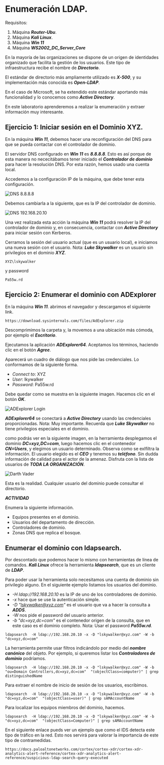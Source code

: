# Enumeración LDAP.

Requisitos:
1. Máquina ***Router-Ubu***.
2. Máquina ***Kali Linux***.
3. Máquina ***Win 11***
4. Máquina ***WS2002_DC_Server_Core***


En la mayoría de las organizaciones se dispone de un origen de identidades organizado que facilita la gestión de los usuarios. Este tipo de infraestructura recibe el nombre de ***Directorio***.

El estándar de directorio más ampliamente utilizado es ***X-500***, y su implementación más conocida es ***Open-LDAP***.

En el caso de Microsoft, se ha extendido este estándar aportando más funcionalidad y lo conocemos como ***Active Directory***.

En este laboratorio aprenderemos a realizar la enumeración y extraer información muy interesante.

## Ejercicio 1: Iniciar sesión en el Dominio XYZ.

En la máquina ***Win 11***, debemos hacer una reconfiguración del DNS para que se pueda contactar con el controlador de dominio.

El servidor DNS configurado en ***Win 11*** es ***8.8.8.8***. Esto es así porque de esta manera no nececitábamos tener iniciado el ***Controlador de dominio*** para hacer la resolución DNS. Por esta razón, hemos usado una cuenta local.

Accedemos a la configuración IP de la máquina, que debe tener esta configuración.

![DNS 8.8.8.8](../img/lab-04-C/202209091036.png)

Debemos cambiarla a la siguiente, que es la IP del controlador de dominio.

![DNS 192.168.20.10](../img/lab-04-C/202209091039.png)

Una vez realizada esta acción la máquina ***Win 11*** podrá resolver la IP del controlador de dominio y, en consecuencia, contactar con ***Active Directory*** para iniciar sesión con Kerberos.

Cerramos la sesión del usuario actual (que es un usuario local), e iniciamos una nueva sesión con el usuario.
Nota: ***Luke Skywalker*** es un usuario sin privilegios en el dominio ***XYZ***.
```
XYZ\lskywalker
``` 

y password
```
Pa55w.rd
```

## Ejercicio 2: Enumerar el dominio con ADExplorer

En la máquina ***Win 11***. abrimos el navegador y descargamos el siguiente link.
```
https://download.sysinternals.com/files/AdExplorer.zip
```

Descomprimimos la carpeta y, la movemos a una ubicación más cómoda, por ejemplo el ***Escritorio***.

Ejecutamos la aplicación ***ADExplorer64***. Aceptamos los términos, haciendo clic en el botón ***Agree***.

Aparecerá un cuadro de diálogo que nos pide las credenciales. Lo conformamos de la siguiente forma.

* *Connect to*: XYZ
* *User*: lkywalker
* *Password*: Pa55w.rd

Debe quedar como se muestra en la siguiente imagen. Hacemos clic en el botón ***OK***. 

![ADExplorer Login](../img/lab-04-C/202209091200.png)

***ADExplorer64*** se conectará a ***Active Directory*** usando las credenciales proporcionadas.
Nota: Muy importante. Recuerda que ***Luke Skywalker*** no tiene privilegios especiales en el dominio.

como podrás ver en la siguiente imagen, en la herramienta desplegamos el dominio ***DC=xyz,DC=com***, luego hacemos clic en el contenedor ***CN=Users***, y elegimos un usuario determinado. Observa como se exlfiltra la información. El usuario elegido es el ***CEO*** y tenemos su ***teléfono***. Sin dudda información de calidad para el actor de la amenaz. Disfruta con la lista de usuarios de ***TODA LA ORGANIZACIÓN***.

![Darth Vader](../img/lab-04-C/202209091352.png)

Esta es la realidad. Cualquier usuario del dominio puede consultar el directorio.

***ACTIVIDAD***

Enumera la siguiente información.

* Equipos presentes en el dominio.
* Usuarios del departamento de dirección.
* Controladores de dominio.
* Zonas DNS que replica el bosque.

## Enumerar el dominio con ldapsearch.

Por descontado que podemos hacer lo mismo con herramientas de línea de comandos. ***Kali Linux*** ofrece la herramienta ***ldapsearch***, que es un cliente de ***LDAP***.

Para poder usar la herramienta solo necesitamos una cuenta de dominio sin privilegio alguno. En el siguiente ejemplo listamos los usuarios del dominio.
* *-H ldap://192.168.20.10* es la IP de uno de los controladores de dominio.
* *-x* hace que se use la autenticación simple.
* *-D "lskywalker@xyz.com"* es el usuario que va a hacer la consulta a ***ADDS***.
* *-W* nos pide el password del usuario anterior.
* *-b "dc=xyz,dc=com"* es el contenedor origen de la consulta, que en este caso es el dominio completo.
Nota: Usar el password ***Pa55w.rd***.
```
ldapsearch  -H ldap://192.168.20.10 -x -D "lskywalker@xyz.com" -W -b "dc=xyz,dc=com"
```

La herramienta permite usar filtros indicándolo por medio del ***nombre canónico*** del objeto. Por ejemplo, si queremos listar los ***Controladores de dominio*** podríamos.
```
ldapsearch  -H ldap://192.168.20.10 -x -D "lskywalker@xyz.com" -W -b "ou=Domain Controllers,dc=xyz,dc=com"  "(objectClass=computer)" | grep distinguishedName
```

Para extraer el nombre de inicio de sesión de los usuarios, escribimos.
```
ldapsearch  -H ldap://192.168.20.10 -x -D "lskywalker@xyz.com" -W -b "dc=xyz,dc=com"  "(objectClass=user)" | grep sAMAccountName
```

Para localizar los equipos miembros del dominio, hacemos.
```
ldapsearch  -H ldap://192.168.20.10 -x -D "lskywalker@xyz.com" -W -b "dc=xyz,dc=com"  "(objectClass=Computer)" | grep sAMAccountName
```

En el siguiente enlace pueds ver un ejemplo que como el IDS detecta este tipo de tráfico en la red. Esto nos servirá para valorar la importancia de este tipo de contramedidas.
```
https://docs.paloaltonetworks.com/cortex/cortex-xdr/cortex-xdr-analytics-alert-reference/cortex-xdr-analytics-alert-reference/suspicious-ldap-search-query-executed
```

